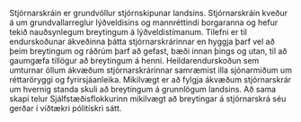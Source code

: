 Stjórnarskráin er grundvöllur stjórnskipunar landsins. Stjórnarskráin kveður á um grundvallarreglur lýðveldisins og mannréttindi borgaranna og hefur tekið nauðsynlegum breytingum á lýðveldistímanum. Tilefni er til endurskoðunar ákveðinna þátta stjórnarskrárinnar en hyggja þarf vel að þeim breytingum og ráðrúm þarf að gefast, bæði innan þings og utan, til að gaumgæfa tillögur að breytingum á henni. Heildarendurskoðun sem umturnar öllum ákvæðum stjórnarskrárinnar samræmist illa sjónarmiðum um réttaröryggi og fyrirsjáanleika. Mikilvægt er að fylgja ákvæðum stjórnarskrár um hvernig standa skuli að breytingum á grunnlögum landsins. Að sama skapi telur Sjálfstæðisflokkurinn mikilvægt að breytingar á stjórnarskrá séu gerðar í víðtækri pólitískri sátt.